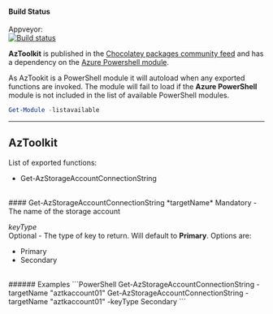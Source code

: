 #### Build Status
Appveyor:</br>[![Build status](https://ci.appveyor.com/api/projects/status/cv8m31fhwj4kekiu?svg=true)](https://ci.appveyor.com/project/waiteandrew/aztoolkit)

**AzToolkit** is published in the [Chocolatey packages community feed](https://chocolatey.org/packages/AzToolkit) and has a dependency on the [Azure Powershell module](https://github.com/Azure/azure-powershell).

As AzTookit is a PowerShell module it will autoload when any exported functions are invoked. The module will fail to load if the **Azure PowerShell** module is not included in the list of available PowerShell modules.

```PowerShell
Get-Module -listavailable
```

---
## AzToolkit
List of exported functions:
* Get-AzStorageAccountConnectionString

</br>
#### Get-AzStorageAccountConnectionString  
*targetName*  
Mandatory - The name of the storage account

*keyType*  
Optional - The type of key to return. Will default to **Primary**. Options are:
* Primary
* Secondary

</br>
###### Examples
```PowerShell
Get-AzStorageAccountConnectionString -targetName "aztkaccount01"
Get-AzStorageAccountConnectionString -targetName "aztkaccount01" -keyType Secondary
```
